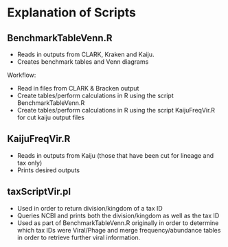 # Explanation of Scripts

## BenchmarkTableVenn.R

* Reads in outputs from CLARK, Kraken and Kaiju.
* Creates benchmark tables and Venn diagrams

Workflow:
* Read in files from CLARK & Bracken output
* Create tables/perform calculations in R using the script BenchmarkTableVenn.R
* Create tables/perform calculations in R using the script KaijuFreqVir.R for cut kaiju output files

## KaijuFreqVir.R

* Reads in outputs from Kaiju (those that have been cut for lineage and tax only)
* Prints desired outputs 

## taxScriptVir.pl

* Used in order to return division/kingdom of a tax ID  
* Queries NCBI and prints both the division/kingdom as well as the tax ID
* Used as part of BenchmarkTableVenn.R originally in order to determine which tax IDs were Viral/Phage and merge frequency/abundance tables in order to retrieve further viral information.
